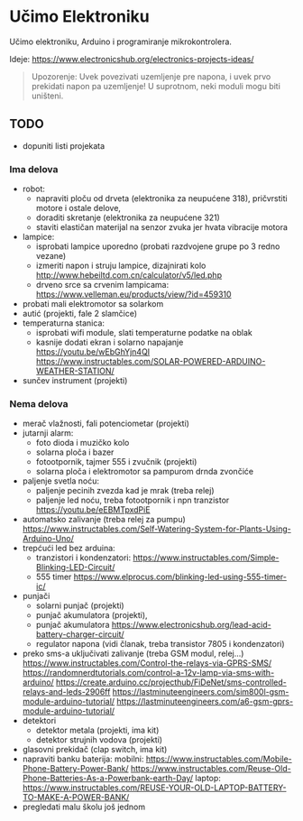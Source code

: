 # Učimo Elektroniku

Učimo elektroniku, Arduino i programiranje mikrokontrolera.

Ideje: https://www.electronicshub.org/electronics-projects-ideas/

> Upozorenje: Uvek povezivati uzemljenje pre napona, i uvek prvo prekidati napon pa uzemljenje! U suprotnom, neki moduli mogu biti uništeni.

## TODO

- dopuniti listi projekata

### Ima delova
- robot:
  - napraviti ploču od drveta (elektronika za neupućene 318), pričvrstiti motore i ostale delove, 
  - doraditi skretanje (elektronika za neupućene 321)
  - staviti elastičan materijal na senzor zvuka jer hvata vibracije motora
- lampice:
  - isprobati lampice uporedno (probati razdvojene grupe po 3 redno vezane)
  - izmeriti napon i struju lampice, dizajnirati kolo http://www.hebeiltd.com.cn/calculator/v5/led.php
  - drveno srce sa crvenim lampicama: https://www.velleman.eu/products/view/?id=459310
- probati mali elektromotor sa solarkom
- autić (projekti, fale 2 slamčice)
- temperaturna stanica: 
  - isprobati wifi module, slati temperaturne podatke na oblak
  - kasnije dodati ekran i solarno napajanje
    https://youtu.be/wEbGhYjn4QI
    https://www.instructables.com/SOLAR-POWERED-ARDUINO-WEATHER-STATION/
- sunčev instrument (projekti)

### Nema delova
- merač vlažnosti, fali potenciometar (projekti)
- jutarnji alarm:
  - foto dioda i muzičko kolo
  - solarna ploča i bazer
  - fotootpornik, tajmer 555 i zvučnik (projekti)
  - solarna ploča i elektromotor sa pampurom drnda zvončiće
- paljenje svetla noću:
  - paljenje pecinih zvezda kad je mrak (treba relej)
  - paljenje led noću, treba fotootpornik i npn tranzistor https://youtu.be/eEBMTpxdPiE
- automatsko zalivanje (treba relej za pumpu)
  https://www.instructables.com/Self-Watering-System-for-Plants-Using-Arduino-Uno/
- trepćući led bez arduina:
  - tranzistori i kondenzatori: https://www.instructables.com/Simple-Blinking-LED-Circuit/
  - 555 timer https://www.elprocus.com/blinking-led-using-555-timer-ic/
- punjači
  - solarni punjač (projekti)
  - punjač akumulatora (projekti), 
  - punjač akumulatora https://www.electronicshub.org/lead-acid-battery-charger-circuit/
  - regulator napona (vidi članak, treba transistor 7805 i kondenzatori)
- preko sms-a uključivati zalivanje (treba GSM modul, relej...)
  https://www.instructables.com/Control-the-relays-via-GPRS-SMS/
  https://randomnerdtutorials.com/control-a-12v-lamp-via-sms-with-arduino/
  https://create.arduino.cc/projecthub/FiDeNet/sms-controlled-relays-and-leds-2906ff
  https://lastminuteengineers.com/sim800l-gsm-module-arduino-tutorial/
  https://lastminuteengineers.com/a6-gsm-gprs-module-arduino-tutorial/
- detektori
  - detektor metala (projekti, ima kit)
  - detektor strujnih vodova (projekti)
- glasovni prekidač (clap switch, ima kit)
- napraviti banku baterija: 
  mobilni: 
    https://www.instructables.com/Mobile-Phone-Battery-Power-Bank/
    https://www.instructables.com/Reuse-Old-Phone-Batteries-As-a-Powerbank-earth-Day/
  laptop:
    https://www.instructables.com/REUSE-YOUR-OLD-LAPTOP-BATTERY-TO-MAKE-A-POWER-BANK/
- pregledati malu školu još jednom

